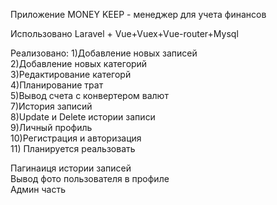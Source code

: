  Приложение MONEY KEEP - менеджер для учета финансов
  
 Использовано Laravel + Vue+Vuex+Vue-router+Mysql
 
 Реализовано:
 1)Добавление новых записей  
 2)Добавление новых категорий    
 3)Редактирование категорй  
 4)Планирование трат  
 5)Вывод счета с конвертером валют  
 7)История записий  
 8)Update и Delete истории записи  
 9)Личный профиль  
 10)Регистрация и авторизация  
 11)
 Планируется реальзовать
 
 Пагинаиця истории записей  
 Вывод фото пользователя в профиле  
 Админ часть  
 

    
